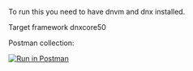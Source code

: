 To run this you need to have dnvm and dnx installed.

Target framework dnxcore50


Postman collection:

[![Run in Postman](https://run.pstmn.io/button.svg)](https://app.getpostman.com/run-collection/a9c7611d58eda5800994)